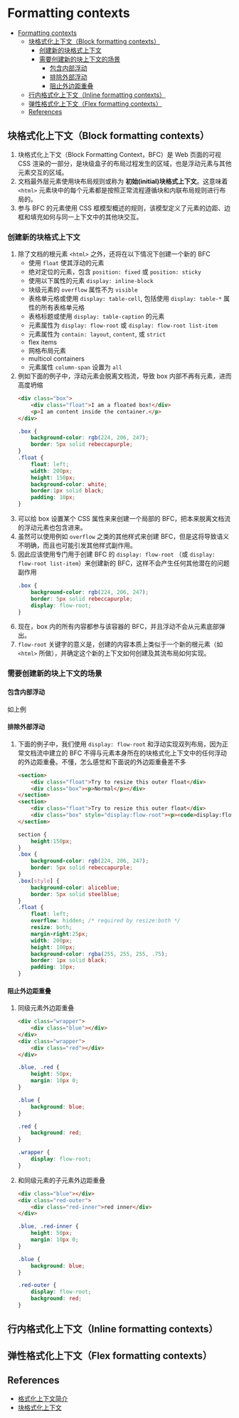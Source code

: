 # Formatting contexts


<!-- TOC -->

- [Formatting contexts](#formatting-contexts)
    - [块格式化上下文（Block formatting contexts）](#块格式化上下文block-formatting-contexts)
        - [创建新的块格式上下文](#创建新的块格式上下文)
        - [需要创建新的块上下文的场景](#需要创建新的块上下文的场景)
            - [包含内部浮动](#包含内部浮动)
            - [排除外部浮动](#排除外部浮动)
            - [阻止外边距重叠](#阻止外边距重叠)
    - [行内格式化上下文（Inline formatting contexts）](#行内格式化上下文inline-formatting-contexts)
    - [弹性格式化上下文（Flex formatting contexts）](#弹性格式化上下文flex-formatting-contexts)
    - [References](#references)

<!-- /TOC -->


## 块格式化上下文（Block formatting contexts）
1. 块格式化上下文（Block Formatting Context，BFC）是 Web 页面的可视 CSS 渲染的一部分，是块级盒子的布局过程发生的区域，也是浮动元素与其他元素交互的区域。
2. 文档最外层元素使用块布局规则或称为 **初始(initial)块格式上下文**。这意味着 `<html>` 元素块中的每个元素都是按照正常流程遵循块和内联布局规则进行布局的。
3. 参与 BFC 的元素使用 CSS 框模型概述的规则，该模型定义了元素的边距、边框和填充如何与同一上下文中的其他块交互。

### 创建新的块格式上下文
1. 除了文档的根元素 `<html>` 之外，还将在以下情况下创建一个新的 BFC
    * 使用 `float` 使其浮动的元素
    * 绝对定位的元素，包含 `position: fixed` 或 `position: sticky`
    * 使用以下属性的元素 `display: inline-block`
    * 块级元素的 `overflow` 属性不为 `visible`
    * 表格单元格或使用 `display: table-cell`, 包括使用 `display: table-*` 属性的所有表格单元格
    * 表格标题或使用 `display: table-caption` 的元素
    * 元素属性为 `display: flow-root` 或 `display: flow-root list-item`
    * 元素属性为 `contain: layout`, `content`, 或 `strict`
    * flex items
    * 网格布局元素
    * multicol containers
    * 元素属性 `column-span` 设置为 `all`
2. 例如下面的例子中，浮动元素会脱离文档流，导致 box 内部不再有元素，进而高度坍缩
    ```html
    <div class="box">
        <div class="float">I am a floated box!</div>
        <p>I am content inside the container.</p>
    </div>
    ```
    ```css
    .box {
        background-color: rgb(224, 206, 247);
        border: 5px solid rebeccapurple;
    }
    .float {
        float: left;
        width: 200px;
        height: 150px;
        background-color: white;
        border:1px solid black;
        padding: 10px;
    }
    ```
3. 可以给 box 设置某个 CSS 属性来来创建一个局部的 BFC，把本来脱离文档流的浮动元素也包含进来。
4. 虽然可以使用例如 `overflow` 之类的其他样式来创建 BFC，但是这将导致语义不明确，而且也可能引发其他样式副作用。
5. 因此应该使用专门用于创建 BFC 的 `display: flow-root` （或 `display: flow-root list-item`）来创建新的 BFC，这样不会产生任何其他潜在的问题副作用
    ```css
    .box {
        background-color: rgb(224, 206, 247);
        border: 5px solid rebeccapurple;
        display: flow-root;
    }
    ```
6. 现在，box 内的所有内容都参与该容器的 BFC，并且浮动不会从元素底部弹出。    
7. `flow-root` 关键字的意义是，创建的内容本质上类似于一个新的根元素（如 `<html>` 所做），并确定这个新的上下文如何创建及其流布局如何实现。
  
### 需要创建新的块上下文的场景
#### 包含内部浮动
如上例

#### 排除外部浮动
1. 下面的例子中，我们使用 `display: flow-root` 和浮动实现双列布局，因为正常文档流中建立的 BFC 不得与元素本身所在的块格式化上下文中的任何浮动的外边距重叠。不懂，怎么感觉和下面说的外边距重叠差不多
    ```html
    <section>
        <div class="float">Try to resize this outer float</div>
        <div class="box"><p>Normal</p></div>
    </section>
    <section>
        <div class="float">Try to resize this outer float</div>
        <div class="box" style="display:flow-root"><p><code>display:flow-root</code><p></div>
    </section>
    ```
    ```css
    section {
        height:150px;
    }
    .box {
        background-color: rgb(224, 206, 247);
        border: 5px solid rebeccapurple;
    }
    .box[style] {
        background-color: aliceblue;
        border: 5px solid steelblue;
    }
    .float {
        float: left;
        overflow: hidden; /* required by resize:both */
        resize: both;
        margin-right:25px;
        width: 200px;
        height: 100px;
        background-color: rgba(255, 255, 255, .75);
        border: 1px solid black;
        padding: 10px;
    }
    ```

#### 阻止外边距重叠
1. 同级元素外边距重叠
    ```html
    <div class="wrapper">
        <div class="blue"></div>
    </div>
    <div class="wrapper">
        <div class="red"></div>
    </div>
    ```
    ```css
    .blue, .red {
        height: 50px;
        margin: 10px 0;
    }

    .blue {
        background: blue;
    }

    .red {
        background: red;
    }
    
    .wrapper {
        display: flow-root;
    }
    ```
2. 和同级元素的子元素外边距重叠
    ```html
    <div class="blue"></div>
    <div class="red-outer">
        <div class="red-inner">red inner</div>
    </div>
    ```
    ```css
    .blue, .red-inner {
        height: 50px;
        margin: 10px 0;
    }

    .blue {
        background: blue;
    }

    .red-outer {
        display: flow-root;
        background: red;
    }
    ```


## 行内格式化上下文（Inline formatting contexts）


## 弹性格式化上下文（Flex formatting contexts）


## References
* [格式化上下文简介](https://developer.mozilla.org/zh-CN/docs/Web/CSS/CSS_Flow_Layout/Intro_to_formatting_contexts)
* [块格式化上下文](https://developer.mozilla.org/zh-CN/docs/Web/Guide/CSS/Block_formatting_context)